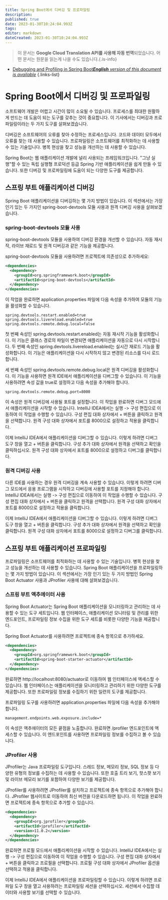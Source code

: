 ```yaml
---
title: Spring Boot에서 디버깅 및 프로파일링
description: 
published: true
date: 2023-01-30T10:24:04.993Z
tags: 
editor: markdown
dateCreated: 2023-01-30T10:24:04.993Z
---
```


> 이 문서는 **Google Cloud Translation API를 사용해 자동 번역**되었습니다.
어떤 문서는 원문을 읽는게 나을 수도 있습니다.{.is-info}
- [Debugging and Profiling in Spring Boot***English** version of this document is available*](/en/Knowledge-base/Spring-Boot/debugging-and-profiling-in-spring-boot)
{.links-list}


# Spring Boot에서 디버깅 및 프로파일링

소프트웨어 개발은 어렵고 시간이 많이 소요될 수 있습니다. 프로세스를 최대한 원활하게 만드는 데 도움이 되는 도구를 갖추는 것이 중요합니다. 이 기사에서는 디버깅과 프로파일링이라는 두 가지 도구를 살펴보겠습니다.

디버깅은 소프트웨어의 오류를 찾아 수정하는 프로세스입니다. 코드와 데이터 모두에서 오류를 찾는 데 사용할 수 있습니다. 프로파일링은 소프트웨어를 최적화하는 데 사용할 수 있는 기술입니다. 병목 현상을 찾고 성능을 개선하는 데 사용할 수 있습니다.

Spring Boot는 웹 애플리케이션 개발에 널리 사용되는 프레임워크입니다. "그냥 실행"할 수 있는 독립 실행형 프로덕션 등급 Spring 기반 애플리케이션을 쉽게 만들 수 있습니다. 또한 디버깅 및 프로파일링에 도움이 되는 다양한 도구를 제공합니다.

## 스프링 부트 애플리케이션 디버깅

Spring Boot 애플리케이션을 디버깅하는 몇 가지 방법이 있습니다. 이 섹션에서는 가장 인기 있는 두 가지인 spring-boot-devtools 모듈 사용과 원격 디버깅 사용을 살펴보겠습니다.

### spring-boot-devtools 모듈 사용

spring-boot-devtools 모듈을 사용하여 디버깅 환경을 개선할 수 있습니다. 자동 재시작, 라이브 재로드 및 원격 디버깅과 같은 기능을 제공합니다.

spring-boot-devtools 모듈을 사용하려면 프로젝트에 의존성으로 추가하세요:

```xml
<dependencies>
  <dependency>
    <groupId>org.springframework.boot</groupId>
    <artifactId>spring-boot-devtools</artifactId>
  </dependency>
</dependencies>
```

이 작업을 완료하면 application.properties 파일에 다음 속성을 추가하여 모듈의 기능을 활성화할 수 있습니다.

```
spring.devtools.restart.enabled=true
spring.devtools.livereload.enabled=true
spring.devtools.remote.debug.local=false
```

첫 번째 속성인 spring.devtools.restart.enabled는 자동 재시작 기능을 활성화합니다. 이 기능은 클래스 경로의 파일이 변경되면 애플리케이션을 자동으로 다시 시작합니다. 두 번째 속성인 spring.devtools.livereload.enabled는 실시간 재로드 기능을 활성화합니다. 이 기능은 애플리케이션을 다시 시작하지 않고 변경된 리소스를 다시 로드합니다.

세 번째 속성인 spring.devtools.remote.debug.local은 원격 디버깅을 활성화합니다. 이 기능을 사용하면 원격 IDE에서 애플리케이션을 디버그할 수 있습니다. 이 기능을 사용하려면 속성 값을 true로 설정하고 다음 속성을 추가해야 합니다.

```
spring.devtools.remote.debug.port=8000
```

이 속성은 원격 디버깅에 사용될 포트를 설정합니다. 이 작업을 완료하면 디버그 모드에서 애플리케이션을 시작할 수 있습니다. IntelliJ IDEA에서는 실행 -> 구성 편집으로 이동하여 이 작업을 수행할 수 있습니다. 구성 편집 대화 상자에서 + 버튼을 클릭하고 원격을 선택합니다. 원격 구성 대화 상자에서 포트를 8000으로 설정하고 적용을 클릭합니다.

이제 IntelliJ IDEA에서 애플리케이션을 디버그할 수 있습니다. 이렇게 하려면 디버그 도구 창을 열고 + 버튼을 클릭합니다. 구성 추가 대화 상자에서 원격을 선택하고 확인을 클릭하십시오. 원격 구성 대화 상자에서 포트를 8000으로 설정하고 디버그를 클릭합니다.

### 원격 디버깅 사용

다른 IDE를 사용하는 경우 원격 디버깅을 계속 사용할 수 있습니다. 이렇게 하려면 디버그 모드에서 응용 프로그램을 시작하고 디버깅에 사용할 포트를 지정해야 합니다. IntelliJ IDEA에서는 실행 -> 구성 편집으로 이동하여 이 작업을 수행할 수 있습니다. 구성 편집 대화 상자에서 + 버튼을 클릭하고 원격을 선택합니다. 원격 구성 대화 상자에서 포트를 8000으로 설정하고 적용을 클릭합니다.

이제 IntelliJ IDEA에서 애플리케이션을 디버그할 수 있습니다. 이렇게 하려면 디버그 도구 창을 열고 + 버튼을 클릭합니다. 구성 추가 대화 상자에서 원격을 선택하고 확인을 클릭합니다. 원격 구성 대화 상자에서 포트를 8000으로 설정하고 디버그를 클릭합니다.

## 스프링 부트 애플리케이션 프로파일링

프로파일링은 소프트웨어를 최적화하는 데 사용할 수 있는 기술입니다. 병목 현상을 찾고 성능을 개선하는 데 사용할 수 있습니다. Spring Boot 애플리케이션을 프로파일링하는 몇 가지 방법이 있습니다. 이 섹션에서는 가장 인기 있는 두 가지 방법인 Spring Boot Actuator 사용과 JProfiler 사용에 대해 살펴보겠습니다.

### 스프링 부트 액추에이터 사용

Spring Boot Actuator는 Spring Boot 애플리케이션을 모니터링하고 관리하는 데 사용할 수 있는 도구 세트입니다. 웹 인터페이스, 애플리케이션 모니터링 및 관리를 위한 엔드포인트, 프로파일링 정보 수집을 위한 도구 세트를 비롯한 다양한 기능을 제공합니다.

Spring Boot Actuator를 사용하려면 프로젝트에 종속 항목으로 추가하세요.

```xml
<dependencies>
  <dependency>
    <groupId>org.springframework.boot</groupId>
    <artifactId>spring-boot-starter-actuator</artifactId>
  </dependency>
</dependencies>
```

완료하면 http://localhost:8080/actuator로 이동하여 웹 인터페이스에 액세스할 수 있습니다. 웹 인터페이스는 애플리케이션을 모니터링하고 관리하기 위한 다양한 도구를 제공합니다. 또한 프로파일링 정보를 수집하기 위한 일련의 도구를 제공합니다.

프로파일링 도구를 사용하려면 application.properties 파일에 다음 속성을 추가해야 합니다.

```
management.endpoints.web.exposure.include=*
```

이 속성은 액추에이터의 모든 끝점을 노출합니다. 완료하면 /profiler 엔드포인트에 액세스할 수 있습니다. 이 엔드포인트를 사용하면 프로파일링 정보를 수집하고 볼 수 있습니다.

### JProfiler 사용

JProfiler는 Java 프로파일링 도구입니다. 스레드 정보, 메모리 정보, SQL 정보 등 다양한 유형의 정보를 수집하는 데 사용할 수 있습니다. 또한 호출 트리 보기, 핫스팟 보기 및 라이브 메모리 보기를 포함하여 다양한 보기를 제공합니다.

JProfiler를 사용하려면 JProfiler를 설치하고 프로젝트에 종속 항목으로 추가해야 합니다. JProfiler 웹사이트로 이동하여 최신 버전을 다운로드하면 됩니다. 이 작업을 완료하면 프로젝트에 종속 항목으로 추가할 수 있습니다.

```xml
<dependencies>
  <dependency>
    <groupId>org.jprofiler</groupId>
    <artifactId>jprofiler</artifactId>
    <version>11.0.2</version>
  </dependency>
</dependencies>
```

완료하면 프로필 모드에서 애플리케이션을 시작할 수 있습니다. IntelliJ IDEA에서는 실행 -> 구성 편집으로 이동하여 이 작업을 수행할 수 있습니다. 구성 편집 대화 상자에서 + 버튼을 클릭하고 프로필을 선택합니다. 프로필 구성 대화 상자에서 JProfiler 옵션을 선택하고 적용을 클릭합니다.

이제 IntelliJ IDEA에서 애플리케이션을 프로파일링할 수 있습니다. 이렇게 하려면 프로파일 도구 창을 열고 사용하려는 프로파일링 세션을 선택하십시오. 세션에서 수집할 데이터와 사용할 보기를 선택할 수 있습니다.